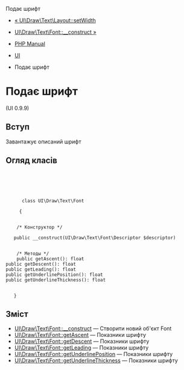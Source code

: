 Подає шрифт

-   [« UI\\Draw\\Text\\Layout::setWidth](ui-draw-text-layout.setwidth.html)
    
-   [UI\\Draw\\Text\\Font::\_\_construct »](ui-draw-text-font.construct.html)
    
-   [PHP Manual](index.html)
    
-   [UI](book.ui.html)
    
-   Подає шрифт
    

# Подає шрифт

(UI 0.9.9)

## Вступ

Завантажує описаний шрифт

## Огляд класів

```classsynopsis



    
     
      class UI\Draw\Text\Font
     
     {


    /* Конструктор */
    
   public __construct(UI\Draw\Text\Font\Descriptor $descriptor)


    /* Методы */
    public getAscent(): float
public getDescent(): float
public getLeading(): float
public getUnderlinePosition(): float
public getUnderlineThickness(): float


   }
```

## Зміст

-   [UI\\Draw\\Text\\Font::\_\_construct](ui-draw-text-font.construct.html) — Створити новий об'єкт Font
-   [UI\\Draw\\Text\\Font::getAscent](ui-draw-text-font.getascent.html) — Показники шрифту
-   [UI\\Draw\\Text\\Font::getDescent](ui-draw-text-font.getdescent.html) — Показники шрифту
-   [UI\\Draw\\Text\\Font::getLeading](ui-draw-text-font.getleading.html) — Показники шрифту
-   [UI\\Draw\\Text\\Font::getUnderlinePosition](ui-draw-text-font.getunderlineposition.html) — Показники шрифту
-   [UI\\Draw\\Text\\Font::getUnderlineThickness](ui-draw-text-font.getunderlinethickness.html) — Показники шрифту